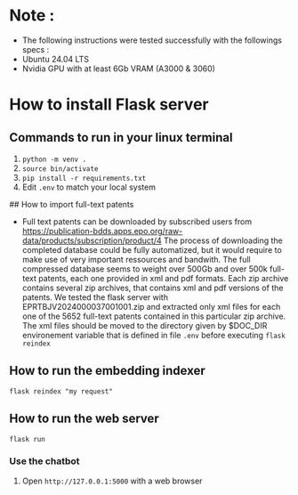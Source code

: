 # Note : 
- The following instructions were tested successfully with the followings specs :
- Ubuntu 24.04 LTS
- Nvidia GPU with at least 6Gb VRAM (A3000 & 3060)

# How to install Flask server

## Commands to run in your linux terminal

1. ```python -m venv .```
2. ```source bin/activate```
3. ```pip install -r requirements.txt```
4. Edit ```.env``` to match your local system

## How to import full-text patents

- Full text patents can be downloaded by subscribed users from 
<https://publication-bdds.apps.epo.org/raw-data/products/subscription/product/4>
The process of downloading the completed database could be fully automatized, but it would require to make use of very important ressources and bandwith. The full compressed database seems to weight over 500Gb and over 500k full-text patents, each one provided in xml and pdf formats.
Each zip archive contains several zip archives, that contains xml and pdf versions of the patents. We tested the flask server with EPRTBJV2024000037001001.zip and extracted only xml files for each one of the 5652 full-text patents contained in this particular zip archive.
The xml files should be moved to the directory given by $DOC_DIR environement variable that is defined in file ```.env``` before executing ```flask reindex```

## How to run the embedding indexer

```flask reindex "my request"```

## How to run the web server

```flask run```

### Use the chatbot

1. Open ```http://127.0.0.1:5000``` with a web browser
